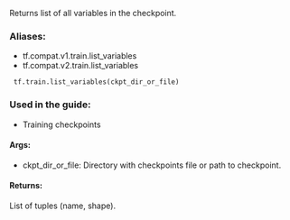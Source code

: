 Returns list of all variables in the checkpoint.
### Aliases:
- tf.compat.v1.train.list_variables
- tf.compat.v2.train.list_variables

```
 tf.train.list_variables(ckpt_dir_or_file)
```
### Used in the guide:
- Training checkpoints
#### Args:
- ckpt_dir_or_file: Directory with checkpoints file or path to checkpoint.
#### Returns:
List of tuples (name, shape).
